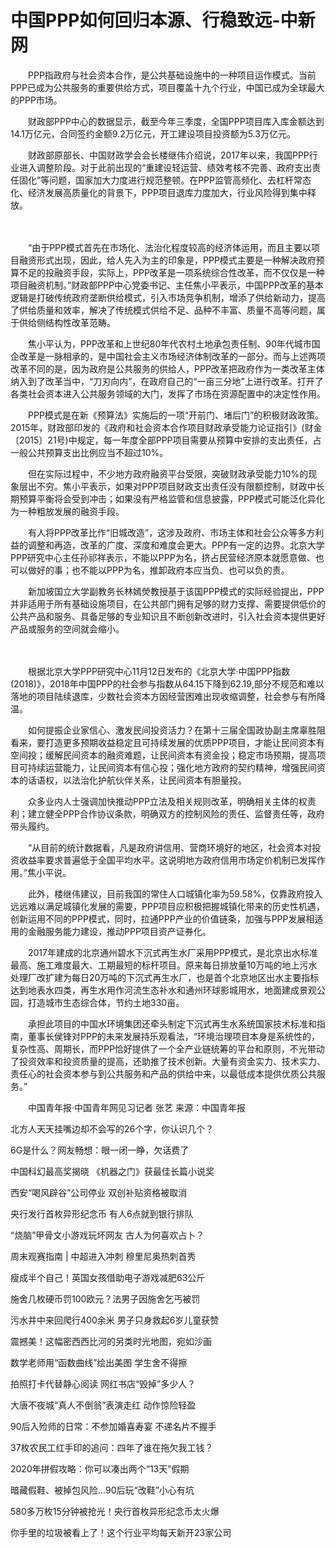 # 中国PPP如何回归本源、行稳致远-中新网

　　PPP指政府与社会资本合作，是公共基础设施中的一种项目运作模式。当前PPP已成为公共服务的重要供给方式，项目覆盖十九个行业，中国已成为全球最大的PPP市场。

　　财政部PPP中心的数据显示，截至今年三季度，全国PPP项目库入库金额达到14.1万亿元，合同签约金额9.2万亿元，开工建设项目投资额为5.3万亿元。

　　财政部原部长、中国财政学会会长楼继伟介绍说，2017年以来，我国PPP行业进入调整阶段。对于此前出现的“重建设轻运营、绩效考核不完善、政府支出责任固化”等问题，国家加大力度进行规范整顿。在PPP监管高频化、去杠杆常态化、经济发展高质量化的背景下，PPP项目退库力度加大，行业风险得到集中释放。

　　

　　“由于PPP模式首先在市场化、法治化程度较高的经济体运用，而且主要以项目融资形式出现，因此，给人先入为主的印象是，PPP模式主要是一种解决政府预算不足的投融资手段，实际上，PPP改革是一项系统综合性改革，而不仅仅是一种项目融资机制。”财政部PPP中心党委书记、主任焦小平表示，中国PPP改革的基本逻辑是打破传统政府垄断供给模式，引入市场竞争机制，增添了供给新动力，提高了供给质量和效率，解决了传统模式供给不足、品种不丰富、质量不高等问题，属于供给侧结构性改革范畴。

　　焦小平认为，PPP改革和上世纪80年代农村土地承包责任制、90年代城市国企改革是一脉相承的，是中国社会主义市场经济体制改革的一部分。而与上述两项改革不同的是，因为政府是公共服务的供给人，PPP改革把政府作为一类改革主体纳入到了改革当中，“刀刃向内”，在政府自己的“一亩三分地”上进行改革。打开了各类社会资本进入公共服务领域的大门，发挥了市场在资源配置中的决定性作用。

　　PPP模式是在新《预算法》实施后的一项“开前门、堵后门”的积极财政政策。2015年，财政部印发的《政府和社会资本合作项目财政承受能力论证指引》(财金〔2015〕21号)中规定，每一年度全部PPP项目需要从预算中安排的支出责任，占一般公共预算支出比例应当不超过10%。

　　但在实际过程中，不少地方政府融资平台受限，突破财政承受能力10%的现象层出不穷。焦小平表示，如果对PPP项目财政支出责任没有限额控制，财政中长期预算平衡将会受到冲击；如果没有严格监管和信息披露，PPP模式可能泛化异化为一种粗放发展的融资手段。

　　有人将PPP改革比作“旧城改造”，这涉及政府、市场主体和社会公众等多方利益的调整和再造，改革的广度、深度和难度会更大。PPP有一定的边界。北京大学PPP研究中心主任孙祁祥表示，不能以PPP为名，挤占民营经济原本就愿意做、也可以做好的事；也不能以PPP为名，推卸政府本应当负、也可以负的责。

　　新加坡国立大学副教务长林嫣熒教授基于该国PPP模式的实际经验提出，PPP并非适用于所有基础设施项目，在公共部门拥有足够的财力支撑、需要提供低价的公共产品和服务、具备足够的专业知识且不断创新改进时，引入社会资本提供更好产品或服务的空间就会缩小。

　　

　　根据北京大学PPP研究中心11月12日发布的《北京大学·中国PPP指数(2018)》，2018年中国PPP的社会参与指数从64.15下降到62.19,部分不规范和难以落地的项目陆续退库，少数社会资本方因经营困难出现收缩调整，社会参与有所降温。

　　如何提振企业家信心、激发民间投资活力？在第十三届全国政协副主席辜胜阻看来，要打造更多预期收益稳定且可持续发展的优质PPP项目，才能让民间资本有空间投；缓解民间资本的融资难题，让民间资本有资金投；稳定市场预期，提高项目可持续运营能力，让民间资本有信心投；强化地方政府的契约精神，增强民间资本的话语权，以法治化护航伙伴关系，让民间资本有胆量投。

　　众多业内人士强调加快推动PPP立法及相关规则改革，明确相关主体的权责利；建立健全PPP合作协议条款，明确双方的控制风险的责任、监督责任等，政府带头履约。

　　“从目前的统计数据看，凡是政府讲信用、营商环境好的地区，社会资本对投资收益率要求普遍低于全国平均水平。这说明地方政府信用市场定价机制已发挥作用。”焦小平说。

　　此外，楼继伟建议，目前我国的常住人口城镇化率为59.58%，仅靠政府投入远远难以满足城镇化发展的需要，PPP项目应积极把握城镇化带来的历史性机遇，创新运用不同的PPP模式，同时，拉通PPP产业的价值链条，加强与PPP发展相适用的金融服务能力建设，推动PPP项目资产证券化。

　　2017年建成的北京通州碧水下沉式再生水厂采用PPP模式，是北京出水标准最高、施工难度最大、工期最短的标杆项目。原来每日排放量10万吨的地上污水处理厂改扩建为每日20万吨的下沉式再生水厂，也是首个北京地区出水主要指标达到地表水四类，再生水用作河流生态补水和通州环球影城用水，地面建成景观公园，打造城市生态综合体，节约土地330亩。

　　承担此项目的中国水环境集团还牵头制定下沉式再生水系统国家技术标准和指南，董事长侯锋对PPP的未来发展持乐观看法，“环境治理项目本身是系统性的，复杂性高、周期长，而PPP恰好提供了一个全产业链统筹的平台和原则，不光带动了投资效率和投资质量的提高，还助推了技术创新。大量有资金实力、技术实力、责任心的社会资本参与到公共服务和产品的供给中来，以最低成本提供优质公共服务。”

　　中国青年报·中国青年网见习记者 张艺 来源：中国青年报

北方人天天挂嘴边却不会写的26个字，你认识几个？

6G是什么？网友畅想：眼一闭一睁，欠话费了

中国科幻最高奖揭晓 《机器之门》获最佳长篇小说奖

西安“喝风辟谷”公司停业 双创补贴资格被取消

央行发行首枚异形纪念币 有人6点就到银行排队

“烧脑”甲骨文小游戏玩坏网友 古人为何喜欢占卜？

周末观赛指南 | 中超进入冲刺 穆里尼奥热刺首秀

瘦成半个自己！英国女孩借助电子游戏减肥63公斤

施舍几枚硬币罚100欧元？法男子因施舍乞丐被罚

污水井中来回爬行400余米 男子只身救起6岁儿童获赞

震撼美！这幅密西西比河的另类时光地图，宛如沙画

数学老师用“函数曲线”绘出美图 学生舍不得擦

拍照打卡代替静心阅读 网红书店“毁掉”多少人？

大唐不夜城“真人不倒翁”表演走红 动作惊险轻盈

90后入殓师的日常：不参加婚喜寿宴 不递名片不握手

37枚农民工红手印的追问：四年了谁在拖欠我工钱？

2020年拼假攻略：你可以凑出两个“13天”假期

暗藏假鞋、被掉包风险…90后玩“改鞋”小心有坑

580多万枚15分钟被抢光！央行首枚异形纪念币太火爆

你手里的垃圾被看上了！这个行业平均每天新开23家公司
